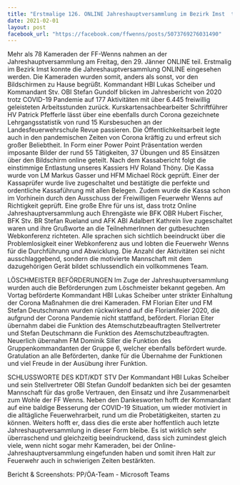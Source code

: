 ```yaml
---
title: "Erstmalige 126. ONLINE Jahreshauptversammlung im Bezirk Imst  trotz Corona 6.445 geleistete Stunden der Feuerwehr Wenns für die Wenner Bevölkerung"
date: 2021-02-01
layout: post
facebook_url: "https://facebook.com/ffwenns/posts/5073769276031490"
---
```


Mehr als 78 Kameraden der FF-Wenns nahmen an der Jahreshauptversammlung am Freitag, den 29. Jänner ONLINE teil. Erstmalig im Bezirk Imst konnte die Jahreshauptversammlung ONLINE eingesehen werden. Die Kameraden wurden somit, anders als sonst, vor den Bildschirmen zu Hause begrüßt. Kommandant HBI Lukas Scheiber und Kommandant Stv. OBI Stefan Gundolf blicken im Jahresbericht von 2020 trotz COVID-19 Pandemie auf 177 Aktivitäten mit über 6.445 freiwillig geleisteten Arbeitsstunden zurück. Kurskartensachbearbeiter Schriftführer HV Patrick Pfefferle lässt über eine ebenfalls durch Corona gezeichnete Lehrgangsstatistik von rund 15 Kursbesuchen an der Landesfeuerwehrschule Revue passieren. Die Öffentlichkeitsarbeit legte auch in den pandemischen Zeiten von Corona kräftig zu und erfreut sich großer Beliebtheit. In Form einer Power Point Präsentation werden imposante Bilder der rund 55 Tätigkeiten, 37 Übungen und 85 Einsätzen über den Bildschirm online geteilt. Nach dem Kassabericht folgt die einstimmige Entlastung unseres Kassiers HV Roland Thöny. Die Kassa wurde von LM Markus Gasser und HFM Michael Röck geprüft. Einer der Kassaprüfer wurde live zugeschaltet und bestätigte die perfekte und ordentliche Kassaführung mit allen Belegen. Zudem wurde die Kassa schon im Vorhinein durch den Ausschuss der Freiwilligen Feuerwehr Wenns auf Richtigkeit geprüft. 
Eine große Ehre für uns ist, dass trotz Online Jahreshauptversammlung auch Ehrengäste wie BFK OBR Hubert Fischer, BFK Stv. BR Stefan Rueland und AFK ABI Adalbert Kathrein live zugeschaltet waren und ihre Grußworte an die TeilnehmerInnen der gutbesuchten Webkonferenz richteten.
Alle sprachen sich sichtlich beeindruckt über die Problemlosigkeit einer Webkonferenz aus und lobten die Feuerwehr Wenns für die Durchführung und Abwicklung. Die Anzahl der Aktivitäten sei nicht ausschlaggebend, sondern die motivierte Mannschaft mit dem dazugehörigen Gerät bildet schlussendlich ein vollkommenes Team.

LÖSCHMEISTER BEFÖRDERUNGEN 
Im Zuge der Jahreshauptversammlung wurden auch die Beförderungen zum Löschmeister bekannt gegeben. Am Vortag beförderte Kommandant HBI Lukas Scheiber unter strikter Einhaltung der Corona Maßnahmen die drei Kameraden. FM Florian Eiter und FM Stefan Deutschmann wurden rückwirkend auf die Florianifeier 2020, die aufgrund der Corona Pandemie nicht stattfand, befördert. Florian Eiter übernahm dabei die Funktion des Atemschutzbeauftragten Stellvertreter und Stefan Deutschmann die Funktion des Atemschutzbeauftragten. Neuerlich übernahm FM Dominik Siller die Funktion des Gruppenkommandanten der Gruppe 6, welcher ebenfalls befördert wurde. Gratulation an alle Beförderten, danke für die Übernahme der Funktionen und viel Freude in der Ausübung ihrer Funktion.

SCHLUSSWORTE DES KDT/KDT STV
Der Kommandant HBI Lukas Scheiber und sein Stellvertreter OBI Stefan Gundolf bedankten sich bei der gesamten Mannschaft für das große Vertrauen, den Einsatz und ihre Zusammenarbeit zum Wohle der FF Wenns. Neben den Dankesworten hofft der Kommandant auf eine baldige Besserung der COVID-19 Situation, um wieder motiviert in die alltägliche Feuerwehrarbeit, rund um die Probetätigkeiten, starten zu können. Weiters hofft er, dass dies die erste aber hoffentlich auch letzte Jahreshauptversammlung in dieser Form bleibe.
Es ist wirklich sehr überraschend und gleichzeitig beeindruckend, dass sich zumindest gleich viele, wenn nicht sogar mehr Kameraden, bei der Online-Jahreshauptversammlung eingefunden haben und somit ihren Halt zur Feuerwehr auch in schwierigen Zeiten bestärkten. 

Bericht & Screenshots: PP/ÖA-Team - Microsoft Teams